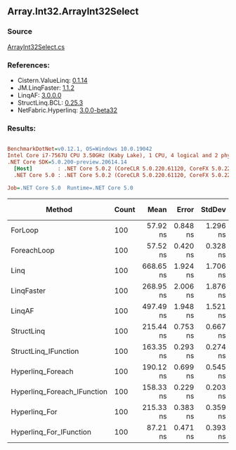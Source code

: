 ﻿## Array.Int32.ArrayInt32Select

### Source
[ArrayInt32Select.cs](../LinqBenchmarks/Array/Int32/ArrayInt32Select.cs)

### References:
- Cistern.ValueLinq: [0.1.14](https://www.nuget.org/packages/Cistern.ValueLinq/0.1.14)
- JM.LinqFaster: [1.1.2](https://www.nuget.org/packages/JM.LinqFaster/1.1.2)
- LinqAF: [3.0.0.0](https://www.nuget.org/packages/LinqAF/3.0.0.0)
- StructLinq.BCL: [0.25.3](https://www.nuget.org/packages/StructLinq.BCL/0.25.3)
- NetFabric.Hyperlinq: [3.0.0-beta32](https://www.nuget.org/packages/NetFabric.Hyperlinq/3.0.0-beta32)

### Results:
``` ini

BenchmarkDotNet=v0.12.1, OS=Windows 10.0.19042
Intel Core i7-7567U CPU 3.50GHz (Kaby Lake), 1 CPU, 4 logical and 2 physical cores
.NET Core SDK=5.0.200-preview.20614.14
  [Host]        : .NET Core 5.0.2 (CoreCLR 5.0.220.61120, CoreFX 5.0.220.61120), X64 RyuJIT
  .NET Core 5.0 : .NET Core 5.0.2 (CoreCLR 5.0.220.61120, CoreFX 5.0.220.61120), X64 RyuJIT

Job=.NET Core 5.0  Runtime=.NET Core 5.0  

```
|                      Method | Count |      Mean |    Error |   StdDev | Ratio | RatioSD |  Gen 0 | Gen 1 | Gen 2 | Allocated |
|---------------------------- |------ |----------:|---------:|---------:|------:|--------:|-------:|------:|------:|----------:|
|                     ForLoop |   100 |  57.92 ns | 0.848 ns | 1.296 ns |  1.00 |    0.00 |      - |     - |     - |         - |
|                 ForeachLoop |   100 |  57.52 ns | 0.420 ns | 0.328 ns |  1.00 |    0.01 |      - |     - |     - |         - |
|                        Linq |   100 | 668.65 ns | 1.924 ns | 1.706 ns | 11.55 |    0.28 | 0.0229 |     - |     - |      48 B |
|                  LinqFaster |   100 | 268.95 ns | 2.006 ns | 1.876 ns |  4.63 |    0.13 | 0.2027 |     - |     - |     424 B |
|                      LinqAF |   100 | 497.49 ns | 1.948 ns | 1.521 ns |  8.64 |    0.07 |      - |     - |     - |         - |
|                  StructLinq |   100 | 215.44 ns | 0.753 ns | 0.667 ns |  3.72 |    0.09 | 0.0153 |     - |     - |      32 B |
|        StructLinq_IFunction |   100 | 163.35 ns | 0.293 ns | 0.274 ns |  2.81 |    0.08 |      - |     - |     - |         - |
|           Hyperlinq_Foreach |   100 | 190.12 ns | 0.699 ns | 0.545 ns |  3.30 |    0.02 |      - |     - |     - |         - |
| Hyperlinq_Foreach_IFunction |   100 | 158.33 ns | 0.229 ns | 0.203 ns |  2.73 |    0.07 |      - |     - |     - |         - |
|               Hyperlinq_For |   100 | 215.33 ns | 0.383 ns | 0.359 ns |  3.70 |    0.10 |      - |     - |     - |         - |
|     Hyperlinq_For_IFunction |   100 |  87.21 ns | 0.471 ns | 0.393 ns |  1.52 |    0.01 |      - |     - |     - |         - |
